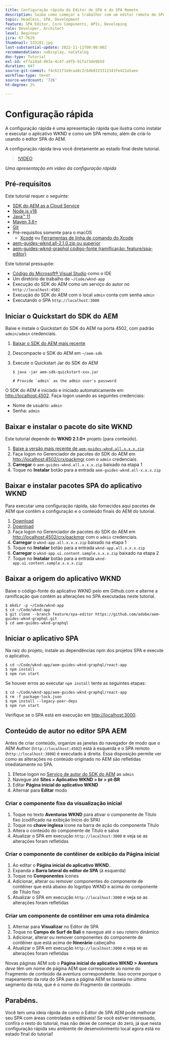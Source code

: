 ```yaml
---
title: Configuração rápida do Editor de SPA e do SPA Remoto
description: Saiba como começar a trabalhar com um editor remoto de SPA e AEM SPA em 15 minutos!
topic: Headless, SPA, Development
feature: SPA Editor, Core Components, APIs, Developing
role: Developer, Architect
level: Beginner
jira: KT-7629
thumbnail: 333181.jpg
last-substantial-update: 2022-11-11T00:00:00Z
recommendations: noDisplay, noCatalog
doc-type: Tutorial
exl-id: ef7a1dad-993a-4c47-a9fb-91fa73de9b5d
duration: 647
source-git-commit: f4c621f3a9caa8c2c64b8323312343fe421a5aee
workflow-type: tm+mt
source-wordcount: '726'
ht-degree: 2%

---
```


# Configuração rápida

A configuração rápida é uma apresentação rápida que ilustra como instalar e executar o aplicativo WKND e como um SPA remoto, além de criá-lo usando o editor SPA do AEM.

A configuração rápida leva você diretamente ao estado final deste tutorial.

>[!VIDEO](https://video.tv.adobe.com/v/333181?quality=12&learn=on)

_Uma apresentação em vídeo da configuração rápida_

## Pré-requisitos

Este tutorial requer o seguinte:

+ [SDK do AEM as a Cloud Service](https://experienceleague.adobe.com/docs/experience-manager-learn/cloud-service/local-development-environment-set-up/aem-runtime.html?lang=en)
+ [Node.js v18](https://nodejs.org/en/)
+ [Java™ 11](https://downloads.experiencecloud.adobe.com/content/software-distribution/en/general.html)
+ [Maven 3.6+](https://maven.apache.org/)
+ [Git](https://git-scm.com/downloads)
+ Pré-requisitos somente para o macOS
   + [Xcode](https://developer.apple.com/xcode/) ou [Ferramentas de linha de comando do Xcode](https://developer.apple.com/xcode/resources/)
+ [aem-guides-wknd.all-2.1.0.zip ou superior](https://github.com/adobe/aem-guides-wknd/releases)
+ [aem-guides-wknd-graphql código-fonte (ramificação: feature/spa-editor)](https://github.com/adobe/aem-guides-wknd-graphql/tree/feature/spa-editor)


Este tutorial pressupõe:

+ [Código do Microsoft® Visual Studio](https://visualstudio.microsoft.com/) como o IDE
+ Um diretório de trabalho de `~/Code/wknd-app`
+ Execução do SDK do AEM como um serviço do autor no `http://localhost:4502`
+ Execução do SDK do AEM com o local `admin` conta com senha `admin`
+ Executando o SPA `http://localhost:3000`

## Iniciar o Quickstart do SDK do AEM

Baixe e instale o Quickstart do SDK do AEM na porta 4502, com padrão `admin/admin` credenciais.

1. [Baixar o SDK do AEM mais recente](https://experience.adobe.com/#/downloads/content/software-distribution/en/aemcloud.html?fulltext=AEM*+SDK*&amp;orderby=%40jcr%3Acontent%2Fjcr%3AlastModified&amp;orderby.sort=desc&amp;layout=list&amp;p.offset=0&amp;p.limit=1)
1. Descompacte o SDK do AEM em `~/aem-sdk`
1. Execute o Quickstart Jar do SDK do AEM

   ```
   $ java -jar aem-sdk-quickstart-xxx.jar
   
   # Provide `admin` as the admin user's password
   ```

O SDK do AEM é iniciado e iniciado automaticamente em [http://localhost:4502](http://localhost:4502). Faça logon usando as seguintes credenciais:

+ Nome de usuário: `admin`
+ Senha: `admin`

## Baixar e instalar o pacote do site WKND

Este tutorial depende do __WKND 2.1.0+__ projeto (para conteúdo).

1. [Baixe a versão mais recente de `aem-guides-wknd.all.x.x.x.zip`](https://github.com/adobe/aem-guides-wknd/releases)
1. Faça logon no Gerenciador de pacotes do SDK do AEM em [http://localhost:4502/crx/packmgr](http://localhost:4502/crx/packmgr) com o `admin` credenciais.
1. __Carregar__ o `aem-guides-wknd.all.x.x.x.zip` baixado na etapa 1
1. Toque no __Instalar__ botão para a entrada `aem-guides-wknd.all-x.x.x.zip`

## Baixar e instalar pacotes SPA do aplicativo WKND

Para executar uma configuração rápida, são fornecidos aqui pacotes de AEM que contêm a configuração e o conteúdo finais do AEM do tutorial.

1. [Download ](./assets/quick-setup/wknd-app.all-1.0.0-SNAPSHOT.zip)
1. [Download ](./assets/quick-setup/wknd-app.ui.content.sample-1.0.1.zip)
1. Faça logon no Gerenciador de pacotes do SDK do AEM em [http://localhost:4502/crx/packmgr](http://localhost:4502/crx/packmgr) com o `admin` credenciais.
1. __Carregar__ o `wknd-app.all.x.x.x.zip` baixado na etapa 1
1. Toque no __Instalar__ botão para a entrada `wknd-app.all.x.x.x.zip`
1. __Carregar__ o `wknd-app.ui.content.sample.x.x.x.zip` baixado na etapa 2
1. Toque no __Instalar__ botão para a entrada `wknd-app.ui.content.sample.x.x.x.zip`

## Baixar a origem do aplicativo WKND

Baixe o código-fonte do aplicativo WKND pelo em Github.com e alterne a ramificação que contém as alterações no SPA executadas neste tutorial.

```
$ mkdir -p ~/Code/wknd-app
$ cd ~/Code/wknd-app
$ git clone --branch feature/spa-editor https://github.com/adobe/aem-guides-wknd-graphql.git
$ cd aem-guides-wknd-graphql
```

## Iniciar o aplicativo SPA

Na raiz do projeto, instale as dependências npm dos projetos SPA e execute o aplicativo.

```
$ cd ~/Code/wknd-app/aem-guides-wknd-graphql/react-app
$ npm install
$ npm run start
```

Se houver erros ao executar `npm install` tente as seguintes etapas:

```
$ cd ~/Code/wknd-app/aem-guides-wknd-graphql/react-app
$ rm -f package-lock.json
$ npm install --legacy-peer-deps
$ npm run start
```

Verifique se o SPA está em execução em [http://localhost:3000](http://localhost:3000).

## Conteúdo de autor no editor SPA AEM

Antes de criar conteúdo, organize as janelas do navegador de modo que o AEM Author (`http://localhost:4502`) está à esquerda e o SPA remoto (`http://localhost:3000`) é executado à direita. Essa disposição permite ver como as alterações no conteúdo originado no AEM são refletidas imediatamente no SPA.

1. Efetue logon no [Serviço de autor do SDK do AEM](http://localhost:4502) as `admin`
1. Navegue até __Sites > Aplicativo WKND > br > pt-BR__
1. Editar __Página inicial do aplicativo WKND__
1. Alternar para __Editar__ modo

### Criar o componente fixo da visualização inicial

1. Toque no texto __Aventuras WKND__ para ativar o componente de Título fixo (codificado na exibição Início do SPA)
1. Toque no __chave inglesa__ ícone na barra de ação do componente Título
1. Altera o conteúdo do componente de Título e salva
1. Atualizar o SPA em execução `http://localhost:3000` e veja se as alterações foram refletidas

### Criar o componente de contêiner de exibição da Página inicial

1. Ao editar o __Página inicial do aplicativo WKND__..
1. Expanda a __Barra lateral do editor de SPA__ (à esquerda)
1. Toque no __Componentes__ ícones
1. Adicionar, alterar ou remover componentes do componente de contêiner que está abaixo do logotipo WKND e acima do componente de Título fixo
1. Atualizar o SPA em execução `http://localhost:3000` e veja se as alterações foram refletidas

### Criar um componente de contêiner em uma rota dinâmica

1. Alternar para __Visualizar__ no Editor de SPA
1. Toque no __Campo de Surf de Bali__ e navegue até o seu roteiro dinâmico
1. Adicionar, alterar ou remover componentes do componente de contêiner que está acima de __Itinerário__ cabeçalho
1. Atualizar o SPA em execução `http://localhost:3000` e veja se as alterações foram refletidas

Novas páginas AEM sob o __Página inicial do aplicativo WKND > Aventura__ _deve_ têm um nome de página AEM que corresponde ao nome do Fragmento de conteúdo da aventura correspondente. Isso ocorre porque o mapeamento da rota do SPA para a página AEM se baseia no último segmento da rota, que é o nome do Fragmento de conteúdo.

## Parabéns.

Você tem uma ideia rápida de como o Editor de SPA AEM pode melhorar seu SPA com áreas controladas e editáveis! Se você estiver interessado, confira o resto do tutorial, mas não deixe de começar do zero, já que nesta configuração rápida seu ambiente de desenvolvimento local agora está no estado final do tutorial!
